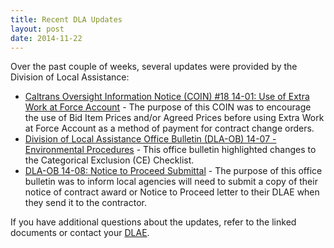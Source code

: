 ```yaml
---
title: Recent DLA Updates
layout: post
date: 2014-11-22
---
```


Over the past couple of weeks, several updates were provided by the Division of Local Assistance:

* [Caltrans Oversight Information Notice (COIN) #18 14-01: Use of Extra Work at Force Account](http://www.dot.ca.gov/hq/LocalPrograms/COIN/COIN14-01.pdf) - The purpose of this COIN was to encourage the use of Bid Item Prices and/or Agreed Prices before using Extra Work at Force Account as a method of payment for contract change orders.
* [Division of Local Assistance Office Bulletin (DLA-OB) 14-07 - Environmental Procedures](http://www.dot.ca.gov/hq/LocalPrograms/DLA_OB/2014/ob14-07.pdf) - This office bulletin highlighted changes to the Categorical Exclusion (CE) Checklist.
* [DLA-OB 14-08: Notice to Proceed Submittal](http://www.dot.ca.gov/hq/LocalPrograms/DLA_OB/2014/ob14-08.pdf) - The purpose of this office bulletin was to inform local agencies will need to submit a copy of their notice of contract award or Notice to Proceed letter to their DLAE when they send it to the contractor.

If you have additional questions about the updates, refer to the linked documents or contact your [DLAE](http://www.dot.ca.gov/hq/LocalPrograms/dlae.htm).